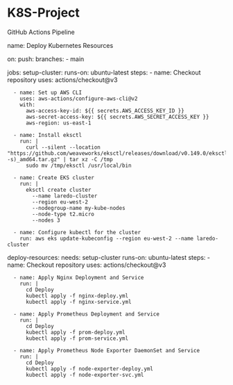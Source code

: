 # K8S-Project
GitHub Actions Pipeline

name: Deploy Kubernetes Resources

on:
  push:
    branches:
      - main

jobs:
  setup-cluster:
    runs-on: ubuntu-latest
    steps:
      - name: Checkout repository
        uses: actions/checkout@v3

      - name: Set up AWS CLI
        uses: aws-actions/configure-aws-cli@v2
        with:
          aws-access-key-id: ${{ secrets.AWS_ACCESS_KEY_ID }}
          aws-secret-access-key: ${{ secrets.AWS_SECRET_ACCESS_KEY }}
          aws-region: us-east-1

      - name: Install eksctl
        run: |
          curl --silent --location "https://github.com/weaveworks/eksctl/releases/download/v0.149.0/eksctl_$(uname -s)_amd64.tar.gz" | tar xz -C /tmp
          sudo mv /tmp/eksctl /usr/local/bin

      - name: Create EKS cluster
        run: |
          eksctl create cluster 
            --name laredo-cluster 
            --region eu-west-2 
            --nodegroup-name my-kube-nodes
            --node-type t2.micro
            --nodes 3
          
      - name: Configure kubectl for the cluster
        run: aws eks update-kubeconfig --region eu-west-2 --name laredo-cluster

  deploy-resources:
    needs: setup-cluster
    runs-on: ubuntu-latest
    steps:
      - name: Checkout repository
        uses: actions/checkout@v3

      - name: Apply Nginx Deployment and Service
        run: |
          cd Deploy
          kubectl apply -f nginx-deploy.yml
          kubectl apply -f nginx-service.yml

      - name: Apply Prometheus Deployment and Service
        run: |
          cd Deploy
          kubectl apply -f prom-deploy.yml
          kubectl apply -f prom-service.yml

      - name: Apply Prometheus Node Exporter DaemonSet and Service
        run: |
          cd Deploy
          kubectl apply -f node-exporter-deploy.yml
          kubectl apply -f node-exporter-svc.yml
